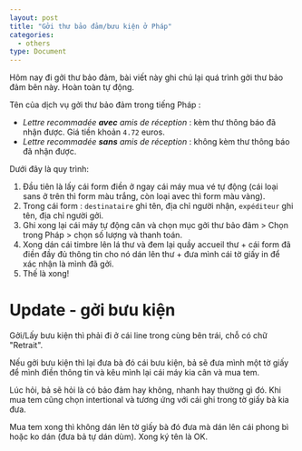 ```yaml
---
layout: post
title: "Gởi thư bảo đảm/bưu kiện ở Pháp"
categories:
  - others
type: Document
---
```


Hôm nay đi gởi thư bảo đảm, bài viết này ghi chú lại quá trình gởi thư bảo đảm bên này. Hoàn toàn tự động.

Tên của dịch vụ gởi thư bảo đảm trong tiếng Pháp : 

- *Lettre recommadée **avec** amis de réception* : kèm thư thông báo đã nhận được. Giá tiền khoản `4.72` euros.
- *Lettre recommadée **sans** amis de réception* : không kèm thư thông báo đã nhận được. 

Dưới đây là quy trình:

1. Đầu tiên là lấy cái form điền ở ngay cái máy mua vé tự động (cái loại sans ở trên thì form màu trắng, còn loại avec thì form màu vàng).
2. Trong cái form : `destinataire` ghi tên, địa chỉ người nhận, `expéditeur` ghi tên, địa chỉ người gởi.
3. Ghi xong lại cái máy tự động cân và chọn mục gởi thư bảo đảm > Chọn trong Pháp > chọn số lượng và thanh toán.
4. Xong dán cái timbre lên lá thư và đem lại quầy accueil thư + cái form đã điền đầy đủ thông tin cho nó dán lên thư + đưa mình cái tờ giấy in để xác nhận là mình đã gởi.
5. Thế là xong! 

# Update - gởi bưu kiện

Gởi/Lấy bưu kiện thì phải đi ở cái line trong cùng bên trái, chỗ có chữ "Retrait".

Nếu gởi bưu kiện thì lại đưa bà đó cái bưu kiện, bả sẽ đưa mình một tờ giấy để mình điền thông tin và kêu mình lại cái máy kia cân và mua tem. 

Lúc hỏi, bả sẽ hỏi là có bảo đảm hay không, nhanh hay thường gì đó. Khi mua tem cũng chọn intertional và tương ứng với cái ghi trong tờ giấy bà kia đưa.

Mua tem xong thì không dán lên tờ giấy bà đó đưa mà dán lên cái phong bì hoặc ko dán (đưa bả tự dán dùm). Xong ký tên là OK.